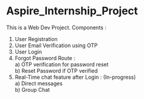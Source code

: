 # Aspire_Internship_Project
This is a Web Dev Project.
Components : 
1) User Registration 
2) User Email Verification using OTP 
3) User Login
4) Forgot Password Route :   
   a) OTP verification for password reset   
   b) Reset Password if OTP verified   
5) Real-Time chat feature after Login : (In-progress)   
   a) Direct messages    
   b) Group Chat    
   
